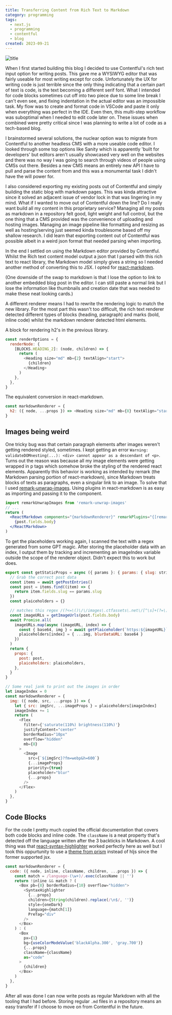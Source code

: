 ```yaml
---
title: Transferring Content from Rich Text to Markdown
category: programming
tags: 
  - next.js
  - programming
  - contentful
  - blog
created: 2023-09-21
---
```


![title](https://melon-sour-blog-images.s3.amazonaws.com/20230930-rich-text-to-markdown-title.jpeg)

When I first started building this blog I decided to use Contentful's rich text input option for writing posts. This gave me a WYSIWYG editor that was fairly useable for most writing except for code. Unfortunately the UX for writing code is just terrible since the only thing indicating that a certain part of text is code, is the text becoming a different serif font. What I intended for code blocks sometimes cut off into two piece due to some line break I can't even see, and fixing indentation in the actual editor was an impossible task. My flow was to create and format code in VSCode and paste it only when everything was perfect in the IDE. Even then, this multi-step workflow was suboptimal when I needed to edit code later on. These issues when combined were pretty critical since I was planning to write a lot of code as a tech-based blog.

I brainstormed several solutions, the nuclear option was to migrate from Contentful to another headless CMS with a more useable code editor. I looked through some top options like Sanity which is apparently 'built for developers' but editors aren't usually showcased very well on the websites and there was no way I was going to search through videos of people using CMSs out there. Besides a new CMS means an entirely new API I have to pull and parse the content from and this was a monumental task I didn't have the will power for.

I also considered exporting my existing posts out of Contentful and simply building the static blog with markdown pages. This was kinda attractive since it solved an adjacent issue of vendor lock in that was lingering in my mind. What if I wanted to move out of Contentful down the line? Do I really want build all my content in this proprietary service? Managing all my posts as markdown in a repository felt good, light weight and full control, but the one thing that a CMS provided was the convenience of uploading and hosting images. Managing an image pipeline like formatting and resizing as well as hosting/serving just seemed kinda troublesome based off my shallow research.
I did learn that exporting content out of Contentful was possible albeit in a weird json format that needed parsing when importing.

In the end I settled on using the Markdown editor provided by Contentful. Whilst the Rich text content model output a json that I parsed with this rich text to react library, the Markdown model simply gives a string so I needed another method of converting this to JSX. I opted for [react-markdown](https://www.npmjs.com/package/react-markdown).

(One downside of the swap to markdown is that I lose the option to link to another embedded blog post in the editor. I can still paste a normal link but I lose the information like thumbnails and creation date that was needed to make these neat looking cards.)

A different renderer means I had to rewrite the rendering logic to match the new library. For the most part this wasn't too difficult, the rich text renderer detected different types of blocks (heading, paragraph) and marks (bold, inline code) whilst the markdown renderer detected html elements.

A block for rendering h2's in the previous library.

```javascript
const renderOptions = {
  renderNode: {
    [BLOCKS.HEADING_2]: (node, children) => {
      return (
        <Heading size="md" mb={2} textAlign="start">
          {children}
        </Heading>
      )
    },
  },
}
```

The equivalent conversion in react-markdown.

```javascript
const markdownRenderer = {
  h2: ({ node, ...props }) => <Heading size="md" mb={8} textAlign="start" {...props} />,
}
```

## Images being weird

One tricky bug was that certain paragraph elements after images weren't getting rendered styled, sometimes. I kept getting an error `Warning: validateDOMnesting(...): <div> cannot appear as a descendant of <p>`. Turns out the reason was because all my image elements were getting wrapped in p tags which somehow broke the styling of the rendered react elements. Apparently this behavior is working as intended by remark (the Markdown parsing portion of react-markdown), since Markdown treats blocks of texts as paragraphs, even a singular link to an image. To solve that I used [remark-unwrap-images](https://www.npmjs.com/package/remark-unwrap-images). Using plugins in react-markdown is as easy as importing and passing it to the component.

```jsx
import remarkUnwrapImages from 'remark-unwrap-images'
// ...
return (
  <ReactMarkdown components="{markdownRenderer}" remarkPlugins="{[remarkUnwrapImages]}" skipHtml>
    {post.fields.body}
  </ReactMarkdown>
)
```

To get the placeholders working again, I scanned the text with a regex generated from some GPT magic. After storing the placeholder data with an index, I output them by tracking and incrementing an imageIndex variable outside the scope of the renderer object. Didn't expect this to work but does.

```javascript
export const getStaticProps = async ({ params }: { params: { slug: string } }) => {
  // Grab the correct post data
  const items = await getPostEntries()
  const post = items.find((item) => {
    return item.fields.slug == params.slug
  })
  const plaiceholders = {}

  // matches this regex /(?<=\()\/\/images\.ctfassets\.net\/[^\s]+(?=\))/g
  const imageURLs = getImageUrls(post.fields.body)
  await Promise.all(
    imageURLs.map(async (imageURL, index) => {
      const { base64, img } = await getPlaiceholder(`https:${imageURL}`)
      plaiceholders[index] = { ...img, blurDataURL: base64 }
    })
  )
  return {
    props: {
      post: post,
      plaiceholders: plaiceholders,
    },
  }
}

// Some real jank to print out the images in order
let imageIndex = 0
const markdownRenderer = {
  img: ({ node, src, ...props }) => {
    let { src: imgSrc, ...imageProps } = plaiceholders[imageIndex]
    imageIndex += 1
    return (
      <Flex
        filter={'saturate(110%) brightness(110%)'}
        justifyContent="center"
        borderRadius="10px"
        overflow="hidden"
        mb={8}
      >
        <Image
          src={`${imgSrc}?fm=webp&h=600`}
          {...imageProps}
          priority={true}
          placeholder="blur"
          {...props}
        />
      </Flex>
    )
  },
}
```

## Code Blocks

For the code I pretty much copied the official documentation that covers both code blocks and inline code. The `className` is a neat property that's detected off the language written after the 3 backticks in Markdown. A cool thing was that [react-syntax-highlighter](https://github.com/react-syntax-highlighter/react-syntax-highlighter) worked perfectly here as well but I took this oppurtunity to use a [theme from prism](https://github.com/react-syntax-highlighter/react-syntax-highlighter/blob/master/AVAILABLE_STYLES_PRISM.MD) instead of hljs since the former supported jsx.

```javascript
const markdownRenderer = {
  code: ({ node, inline, className, children, ...props }) => {
    const match = /language-(\w+)/.exec(className || '')
    return !inline && match ? (
      <Box pb={8} borderRadius={10} overflow="hidden">
        <SyntaxHighlighter
          {...props}
          children={String(children).replace(/\n$/, '')}
          style={oneDark}
          language={match[1]}
          PreTag="div"
        />
      </Box>
    ) : (
      <Box
        px={1}
        bg={useColorModeValue('blackAlpha.300', 'gray.700')}
        {...props}
        className={className}
        as="code"
      >
        {children}
      </Box>
    )
  },
}
```

After all was done I can now write posts as regular Markdown with all the tooling that I had before. Storing regular `.md` files in a repository means an easy transfer if I choose to move on from Contentful in the future.
